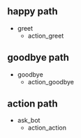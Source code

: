 ## happy path
* greet
  - action_greet

## goodbye path
* goodbye
  - action_goodbye

## action path
* ask_bot
  - action_action
